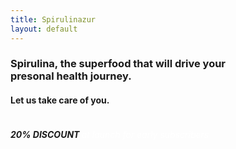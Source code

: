 ```yaml
---
title: Spirulinazur
layout: default
---
```


<div class="text-color">

  <h3> Spirulina, the superfood that will drive your <br> presonal health journey. </h3>

  <h4>  Let us take care of you. </h4>

</div>

<div class="random" style='display: flex;   flex-direction: row;
'>
  <h6 id="discount-text"> <strong> 20% DISCOUNT </strong> <em style='color: white;'>   at launch for early subscribers </em>   </h6>
</div>



